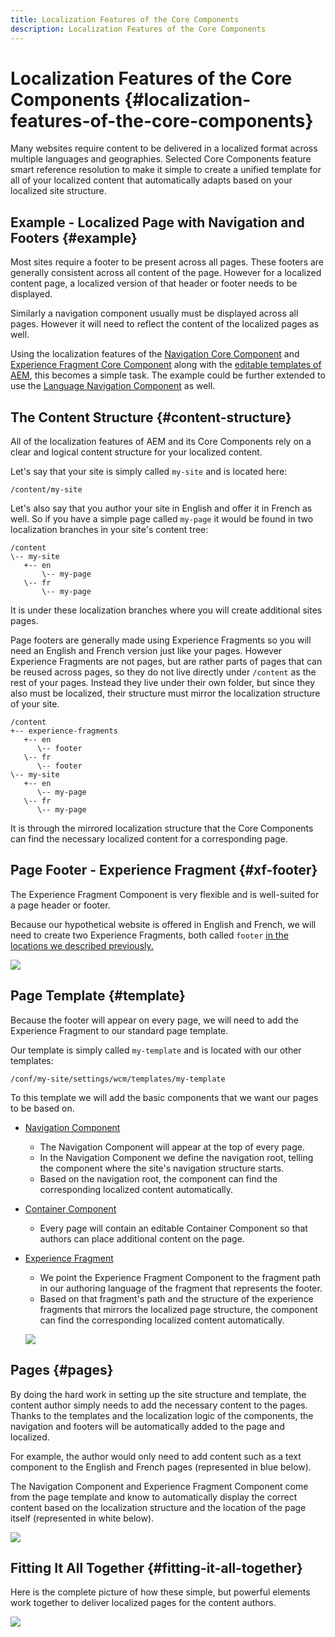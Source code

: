 ```yaml
---
title: Localization Features of the Core Components
description: Localization Features of the Core Components
---
```


# Localization Features of the Core Components {#localization-features-of-the-core-components}

Many websites require content to be delivered in a localized format across multiple languages and geographies. Selected Core Components feature smart reference resolution to make it simple to create a unified template for all of your localized content that automatically adapts based on your localized site structure.

## Example - Localized Page with Navigation and Footers {#example}

Most sites require a footer to be present across all pages. These footers are generally consistent across all content of the page. However for a localized content page, a localized version of that header or footer needs to be displayed.

Similarly a navigation component usually must be displayed across all pages. However it will need to reflect the content of the localized pages as well.

Using the localization features of the [Navigation Core Component](navigation.md) and [Experience Fragment Core Component](experience-fragment.md) along with the [editable templates of AEM](https://docs.adobe.com/content/help/en/experience-manager-cloud-service/sites/authoring/features/templates.html), this becomes a simple task. The example could be further extended to use the [Language Navigation Component](language-navigation.md) as well.

## The Content Structure {#content-structure}

All of the localization features of AEM and its Core Components rely on a clear and logical content structure for your localized content.

Let's say that your site is simply called `my-site` and is located here:

```
/content/my-site
```

Let's also say that you author your site in English and offer it in French as well. So if you have a simple page called `my-page` it would be found in two localization branches in your site's content tree:

```
/content
\-- my-site
   +-- en
       \-- my-page
   \-- fr
       \-- my-page
```

It is under these localization branches where you will create additional sites pages.

Page footers are generally made using Experience Fragments so you will need an English and French version just like your pages. However Experience Fragments are not pages, but are rather parts of pages that can be reused across pages, so they do not live directly under `/content` as the rest of your pages. Instead they live under their own folder, but since they also must be localized, their structure must mirror the localization structure of your site.

```
/content
+-- experience-fragments
   +-- en
      \-- footer
   \-- fr
      \-- footer
\-- my-site
   +-- en
      \-- my-page
   \-- fr
      \-- my-page
```

It is through the mirrored localization structure that the Core Components can find the necessary localized content for a corresponding page.

## Page Footer - Experience Fragment {#xf-footer}

The Experience Fragment Component is very flexible and is well-suited for a page header or footer.

Because our hypothetical website is offered in English and French, we will need to create two Experience Fragments, both called `footer` [in the locations we described previously.](#content-structure)

![](assets/screen-shot-2019-09-09-11.08.28.png)

## Page Template {#template}

Because the footer will appear on every page, we will need to add the Experience Fragment to our standard page template.

Our template is simply called `my-template` and is located with our other templates:

```
/conf/my-site/settings/wcm/templates/my-template
```

To this template we will add the basic components that we want our pages to be based on.

* [Navigation Component](navigation.md)
  * The Navigation Component will appear at the top of every page.
  * In the Navigation Component we define the navigation root, telling the component where the site's navigation structure starts.
  * Based on the navigation root, the component can find the corresponding localized content automatically.
* [Container Component](container.md)
  * Every page will contain an editable Container Component so that authors can place additional content on the page.
* [Experience Fragment](experience-fragment.md)
  * We point the Experience Fragment Component to the fragment path in our authoring language of the fragment that represents the footer.
  * Based on that fragment's path and the structure of the experience fragments that mirrors the localized page structure, the component can find the corresponding localized content automatically.

  ![](assets/screen-shot-2019-09-09-11.20.10.png)

## Pages {#pages}

By doing the hard work in setting up the site structure and template, the content author simply needs to add the necessary content to the pages. Thanks to the templates and the localization logic of the components, the navigation and footers will be automatically added to the page and localized.

For example, the author would only need to add content such as a text component to the English and French pages (represented in blue below).

The Navigation Component and Experience Fragment Component come from the page template and know to automatically display the correct content based on the localization structure and the location of the page itself (represented in white below).

![](assets/screen-shot-2019-09-09-11.22.14.png)

## Fitting It All Together {#fitting-it-all-together}

Here is the complete picture of how these simple, but powerful elements work together to deliver localized pages for the content authors.

![](assets/screen-shot-2019-09-09-11.27.58.png)
